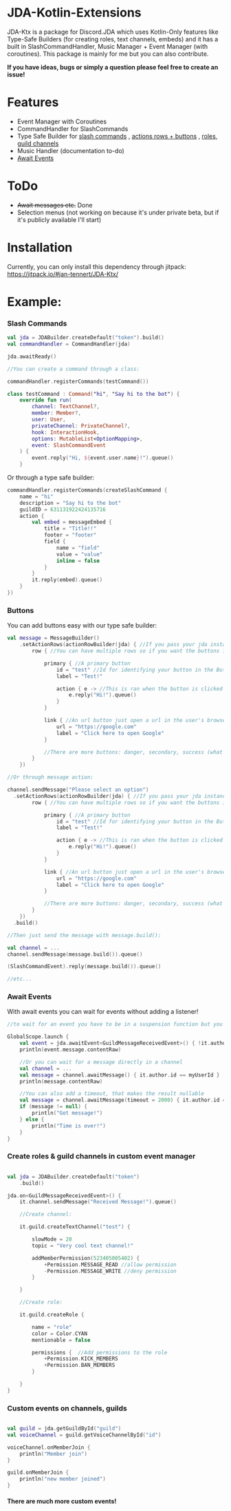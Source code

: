 # JDA-Kotlin-Extensions

JDA-Ktx is a package for Discord.JDA which uses Kotlin-Only features like Type-Safe Builders (for creating roles, text
channels, embeds) and it has a built in SlashCommandHandler, Music Manager + Event Manager (with coroutines). This
package is mainly for me but you can also contribute.

**If you have ideas, bugs or simply a question please feel free to create an issue!**

# Features

- Event Manager with Coroutines
- CommandHandler for SlashCommands
- Type Safe Builder for [slash commands](https://github.com/jan-tennert/JDA-Kotlin-Extensions#slash-commands)
  , [actions rows + buttons](https://github.com/jan-tennert/JDA-Kotlin-Extensions#buttons)
  , [roles, guild channels](https://github.com/jan-tennert/JDA-Kotlin-Extensions#create-roles--guild-channels-in-custom-event-manager)
- Music Handler (documentation to-do)
- [Await Events](https://github.com/jan-tennert/JDA-Kotlin-Extensions#await-events)

# ToDo

- ~~Await messages etc.~~ Done
- Selection menus (not working on because it's under private beta, but if it's publicly available I'll start)

# Installation

Currently, you can only install this dependency through jitpack: https://jitpack.io/#jan-tennert/JDA-Ktx/

# Example:

### Slash Commands

```kotlin
val jda = JDABuilder.createDefault("token").build()
val commandHandler = CommandHandler(jda)

jda.awaitReady()

//You can create a command through a class:

commandHandler.registerCommands(testCommand())

class testCommand : Command("hi", "Say hi to the bot") {
    override fun run(
        channel: TextChannel?,
        member: Member?,
        user: User,
        privateChannel: PrivateChannel?,
        hook: InteractionHook,
        options: MutableList<OptionMapping>,
        event: SlashCommandEvent
    ) {
        event.reply("Hi, ${event.user.name}!").queue()
    }
```

Or through a type safe builder:

```kotlin
commandHandler.registerCommands(createSlashCommand {
    name = "hi"
    description = "Say hi to the bot"
    guildID = 631131922424135716
    action {
        val embed = messageEmbed {
            title = "Title!!"
            footer = "footer"
            field {
                name = "field"
                value = "value"
                inline = false
            }
        }
        it.reply(embed).queue()
    }
})
```

### Buttons

You can add buttons easy with our type safe builder:

```kotlin
val message = MessageBuilder()
    .setActionRows(actionRowBuilder(jda) { //If you pass your jda instance in the builder, you can listen to button clicks directly here in the builder as shown below 
        row { //You can have multiple rows so if you want the buttons in different rows then just add more row {}

            primary { //A primary button
                id = "test" //Id for identifying your button in the ButtonClickEvent
                label = "Test!"

                action { e -> //This is ran when the button is clicked (only possibly if you passed the jda instance in the builder
                    e.reply("Hi!").queue()
                }
            }

            link { //An url button just open a url in the user's browser
                url = "https://google.com"
                label = "Click here to open Google"
            }

            //There are more buttons: danger, secondary, success (what just changes the color)
        }
    })

//Or through message action:

channel.sendMessage("Please select an option")
  .setActionRows(actionRowBuilder(jda) { //If you pass your jda instance in the builder, you can listen to button clicks directly here in the builder as shown below 
        row { //You can have multiple rows so if you want the buttons in different rows then just add more row {}

            primary { //A primary button
                id = "test" //Id for identifying your button in the ButtonClickEvent
                label = "Test!"

                action { e -> //This is ran when the button is clicked (only possibly if you passed the jda instance in the builder
                    e.reply("Hi!").queue()
                }
            }

            link { //An url button just open a url in the user's browser
                url = "https://google.com"
                label = "Click here to open Google"
            }

            //There are more buttons: danger, secondary, success (what just changes the color)
        }
    })
  .build()

//Then just send the message with message.build():

val channel = ...
channel.sendMessage(message.build()).queue()

(SlashCommandEvent).reply(message.build()).queue()

//etc...
```

### Await Events

With await events you can wait for events without adding a listener!

```kotlin
//to wait for an event you have to be in a suspension function but you can use (or another CoroutineScope)

GlobalScope.launch {
    val event = jda.awaitEvent<GuildMessageReceivedEvent>() { !it.author.isBot } //Add a predicate 
    println(event.message.contentRaw)

    //Or you can wait for a message directly in a channel
    val channel = ...
    val message = channel.awaitMessage() { it.author.id == myUserId }
    println(message.contentRaw)

    //You can also add a timeout, that makes the result nullable
    val message = channel.awaitMessage(timeout = 2000) { it.author.id == myUserId }
    if (message != null) {
        println("Got message!")
    } else {
        println("Time is over!")
    }
}

```

### Create roles & guild channels in custom event manager

```kotlin

val jda = JDABuilder.createDefault("token")
    .build()

jda.on<GuildMessageReceivedEvent>() {
    it.channel.sendMessage("Received Message!").queue()

    //Create channel:

    it.guild.createTextChannel("test") {

        slowMode = 20
        topic = "Very cool text channel!"

        addMemberPermission(523405005402) {
            +Permission.MESSAGE_READ //allow permission
            -Permission.MESSAGE_WRITE //deny permission
        }

    }

    //Create role:

    it.guild.createRole {

        name = "role"
        color = Color.CYAN
        mentionable = false

        permissions {  //Add permissions to the role
            +Permission.KICK_MEMBERS
            +Permission.BAN_MEMBERS
        }

    }
}

```

### Custom events on channels, guilds

```kotlin

val guild = jda.getGuildById("guild")
val voiceChannel = guild.getVoiceChannelById("id")

voiceChannel.onMemberJoin {
    println("Member join")
}

guild.onMemberJoin {
    println("new member joined")
}

```

#### There are much more custom events!
